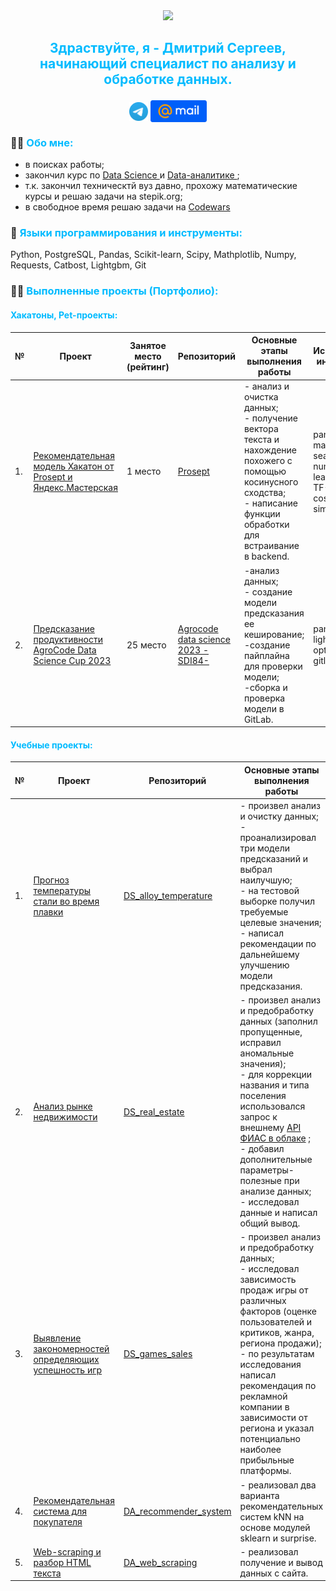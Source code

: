 
<div id="header" align="center">
  <img src="https://media.giphy.com/media/unSNH4zXh1m7q9TbOR/giphy.gif" width="120"/>
</div>  

## <p align="center" style="color:#00bbff">  Здраствуйте, я - Дмитрий Сергеев, начинающий специалист по анализу и обработке данных. </p>

<p align="center">
<a href="https://t.me/SDI84"><img align="center" alt="SDI84 | Telegram" width="30px" src="https://github.com/SDI84/SDI84/blob/b4c790300b211a08797a49b78268d46b3d05e3b1/Image/Telegram_2019_Logo.svg"></a> <a href="mailto:dmsergeev84@mail.ru"><img align="center" alt="SDI84 | Mail.ru" width="90px" src="https://github.com/SDI84/SDI84/blob/173893d2043a942710e040741483a3935a42a0ed/Image/Mail.Ru_Logo_2018.svg"></a>
</p>


### :man_scientist: <span style="color:#00bbff">  Обо мне: </span>
- в поисках работы;  
- закончил курс по <a href="https://disk.yandex.ru/i/hOv1vdMEeKio-w"> Data Science </a>  и <a href="https://disk.yandex.ru/i/Vp0WBarj-C_qvg"> Data-аналитике </a> ;   
- т.к. закончил техническтй вуз давно, прохожу математические курсы и решаю задачи на stepik.org;  
- в свободное время решаю задачи на <a href="https://www.codewars.com/users/SDI84"> Codewars </a>  



### :microscope: <span style="color:#00bbff"> Языки программирования и инструменты: </span>
Python, PostgreSQL, Pandas, Scikit-learn, Scipy, Mathplotlib, Numpy, Requests, Catbost, Lightgbm, Git   


### :technologist: <span style="color:#00bbff">  Выполненные проекты (Портфолио):</span>
#### <span style="color:#00bbff">  Хакатоны, Pet-проекты:</span>  
| № |  Проект|Занятое место (рейтинг)|Репозиторий| Основные этапы выполнения работы  |Используемые инструменты  |  
|--|--|--|--|-------|---|  
|1.|[Рекомендательная<br/> модель Хакатон от Prosept и Яндекс.Мастерская](https://github.com/SDI84/Prosept)| 1 место|[Prosept](https://github.com/SDI84/Prosept)|- анализ и очистка данных;<br /> - получение вектора текста и нахождение похожего с помощью косинусного сходства;<br/> - написание функции обработки для встраивание в backend. |pandas; matplotlib; seaborn; numpy; scikit-learn; pytorch; TF-IDF; LaBSE; cosine similarity.|
|2.|[Предсказание продуктивности <br/> AgroCode Data Science Cup 2023](https://github.com/SDI84/Agrocode_data_science2023-SDI84-)| 25 место|[Agrocode data science 2023 -SDI84-](https://github.com/SDI84/Agrocode_data_science2023-SDI84-)|-анализ данных;<br /> - создание модели предсказания ее кеширование;<br /> -создание пайплайна для проверки модели;<br /> -сборка и проверка модели в GitLab.|pandas; numpy; lightgbm; optuna; pickele; gitlab; docker.|


#### <span style="color:#00bbff">  Учебные проекты:</span>
| № |  Проект|Репозиторий| Основные этапы выполнения работы  |Используемые инструменты  |
|--|--|--|------|---|
|1.|[Прогноз температуры стали во время плавки](https://github.com/SDI84/DS_alloy_temperature)  |[DS_alloy_temperature](https://github.com/SDI84/DS_alloy_temperature) |- произвел анализ и очистку данных;<br />- проанализировал три модели предсказаний и выбрал наилучшую;<br /> - на тестовой выборке получил требуемые целевые значения;<br /> - написал рекомендации по дальнейшему улучшению модели предсказания. |pandas; sklearn (scikit-learn); catbost; lightgbm; optuna; shap; mathplotlib; seaborn; 	os; re. |
|2.|[Анализ рынке недвижимости](https://github.com/SDI84/DS_real_estate)|[DS_real_estate](https://github.com/SDI84/DS_real_estate)|- произвел анализ и предобработку данных (заполнил пропущенные, исправил аномальные значения);<br /> - для коррекции названия и типа поселения использовался запрос к внешнему [API ФИАС в облаке](https://kladr-api.ru/) ; <br /> - добавил дополнительные параметры-полезные при анализе данных;<br />  - исследовал данные и написал общий вывод. |pandas; requests; numpy. |
|3.|[Выявление закономерностей определяющих успешность игр](https://github.com/SDI84/DS_games_sales)|[DS_games_sales](https://github.com/SDI84/DS_games_sales)|- произвел анализ и предобработку данных;<br />- исследовал зависимость продаж игры от различных факторов (оценке пользователей и критиков, жанра, региона продажи);<br />- по результатам исследования написал рекомендация по рекламной компании в зависимости от региона и указал потенциально наиболее прибыльные платформы.| pandas; mathplotlib; seaborn; numpy; difflib; scipy.|
|4.|[Рекомендательная система для покупателя](https://github.com/SDI84/DA_recommender_system)|[DA_recommender_system](https://github.com/SDI84/DA_recommender_system)|- реализовал два варианта рекомендательных систем kNN на основе модулей sklearn и surprise. | pandas; numpy; sklearn (scikit-learn); collections; surprise (scikit-surprise). |
|5.|[Web-scraping и разбор HTML текста](https://github.com/SDI84/DA_web_scraping)|[DA_web_scraping](https://github.com/SDI84/DA_web_scraping)|- реализовал получение и вывод данных с сайта.|pandas;requests;  bs4(beautifulsoup4). |

<p align="center">
<img src="https://komarev.com/ghpvc/?username=SDI84&style=flat-square&color=blue" alt=""/>
</p>



